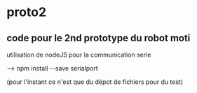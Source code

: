 # proto2
code pour le 2nd prototype du robot moti
--
utilisation de nodeJS pour la communication serie

--> npm install --save serialport

(pour l'instant ce n'est que du dépot de fichiers pour du test)
